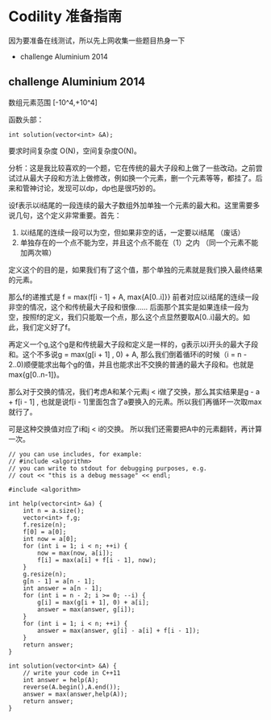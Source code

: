 # Codility 准备指南

因为要准备在线测试，所以先上网收集一些题目热身一下

<!-- MarkdownTOC -->

- challenge Aluminium 2014

<!-- /MarkdownTOC -->


## challenge Aluminium 2014

数组元素范围 [-10^4,+10^4]

函数头部：

    int solution(vector<int> &A);

要求时间复杂度 O(N)，空间复杂度O(N)。

分析：这是我比较喜欢的一个题，它在传统的最大子段和上做了一些改动。之前尝试过从最大子段和方法上做修改，例如换一个元素，删一个元素等等，都挂了。后来和管神讨论，发现可以dp，dp也是很巧妙的。

设f表示以i结尾的一段连续的最大子数组外加单独一个元素的最大和。这里需要多说几句，这个定义非常重要。首先：
1. 以i结尾的连续一段可以为空，但如果非空的话，一定要以i结尾 （废话）
2. 单独存在的一个点不能为空，并且这个点不能在（1）之内 （同一个元素不能加两次嘛）

定义这个的目的是，如果我们有了这个值，那个单独的元素就是我们换入最终结果的元素。

那么f的递推式是 f = max(f[i - 1] + A, max{A[0..i]}} 前者对应以i结尾的连续一段非空的情况，这个和传统最大子段和很像…… 后面那个其实是如果连续一段为空，按照f的定义，我们只能取一个点，那么这个点显然要取A[0..i]最大的。如此，我们定义好了f。

再定义一个g,这个g是和传统最大子段和定义是一样的，g表示以i开头的最大子段和。这个不多说g = max(g[i + 1] , 0) + A, 那么我们倒着循环i的时候（i = n - 2..0)顺便能求出每个g的值，并且也能求出不交换的普通的最大子段和。也就是max{g[0..n-1]}。

那么对于交换的情况，我们考虑A和某个元素j < i做了交换，那么其实结果是g - a + f[i - 1] , 也就是说f[i - 1]里面包含了a要换入的元素。所以我们再循环一次取max就行了。

可是这种交换值对应了i和j < i的交换。 所以我们还需要把A中的元素翻转，再计算一次。


    // you can use includes, for example:
    // #include <algorithm>
    // you can write to stdout for debugging purposes, e.g.
    // cout << "this is a debug message" << endl;

    #include <algorithm>

    int help(vector<int> &a) {
        int n = a.size();
        vector<int> f,g;
        f.resize(n);
        f[0] = a[0];
        int now = a[0];
        for (int i = 1; i < n; ++i) {
            now = max(now, a[i]);
            f[i] = max(a[i] + f[i - 1], now);
        }
        g.resize(n);
        g[n - 1] = a[n - 1];
        int answer = a[n - 1];
        for (int i = n - 2; i >= 0; --i) {
            g[i] = max(g[i + 1], 0) + a[i];
            answer = max(answer, g[i]);
        }
        for (int i = 1; i < n; ++i) {
            answer = max(answer, g[i] - a[i] + f[i - 1]);
        }
        return answer;
    }

    int solution(vector<int> &A) {
        // write your code in C++11
        int answer = help(A);
        reverse(A.begin(),A.end());
        answer = max(answer,help(A));
        return answer;
    }


